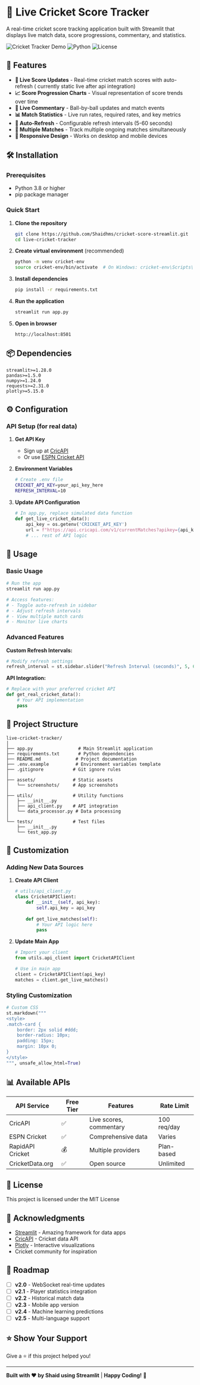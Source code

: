 # 🏏 Live Cricket Score Tracker

A real-time cricket score tracking application built with Streamlit that displays live match data, score progressions, commentary, and statistics.

![Cricket Tracker Demo](https://img.shields.io/badge/demo-streamlit-red) ![Python](https://img.shields.io/badge/python-3.8+-blue) ![License](https://img.shields.io/badge/license-MIT-green)

## 🚀 Features

- **📱 Live Score Updates** - Real-time cricket match scores with auto-refresh ( currently static live after api integration) 
- **📈 Score Progression Charts** - Visual representation of score trends over time  
- **📰 Live Commentary** - Ball-by-ball updates and match events
- **📊 Match Statistics** - Live run rates, required rates, and key metrics
- **🔄 Auto-Refresh** - Configurable refresh intervals (5-60 seconds)
- **🎯 Multiple Matches** - Track multiple ongoing matches simultaneously
- **📱 Responsive Design** - Works on desktop and mobile devices



## 🛠️ Installation

### Prerequisites
- Python 3.8 or higher
- pip package manager

### Quick Start

1. **Clone the repository**
   ```bash
   git clone https://github.com/Shaidhms/cricket-score-streamlit.git
   cd live-cricket-tracker
   ```

2. **Create virtual environment** (recommended)
   ```bash
   python -m venv cricket-env
   source cricket-env/bin/activate  # On Windows: cricket-env\Scripts\activate
   ```

3. **Install dependencies**
   ```bash
   pip install -r requirements.txt
   ```

4. **Run the application**
   ```bash
   streamlit run app.py
   ```

5. **Open in browser**
   ```
   http://localhost:8501
   ```

## 📦 Dependencies

```
streamlit>=1.28.0
pandas>=1.5.0
numpy>=1.24.0
requests>=2.31.0
plotly>=5.15.0
```

## ⚙️ Configuration

### API Setup (for real data)

1. **Get API Key**
   - Sign up at [CricAPI](https://www.cricapi.com/)
   - Or use [ESPN Cricket API](https://www.espncricinfo.com/ci/content/site/developer/)

2. **Environment Variables**
   ```bash
   # Create .env file
   CRICKET_API_KEY=your_api_key_here
   REFRESH_INTERVAL=10
   ```

3. **Update API Configuration**
   ```python
   # In app.py, replace simulated data function
   def get_live_cricket_data():
       api_key = os.getenv('CRICKET_API_KEY')
       url = f"https://api.cricapi.com/v1/currentMatches?apikey={api_key}"
       # ... rest of API logic
   ```

## 🎯 Usage

### Basic Usage
```python
# Run the app
streamlit run app.py

# Access features:
# - Toggle auto-refresh in sidebar
# - Adjust refresh intervals
# - View multiple match cards
# - Monitor live charts
```

### Advanced Features

**Custom Refresh Intervals:**
```python
# Modify refresh settings
refresh_interval = st.sidebar.slider("Refresh Interval (seconds)", 5, 60, 10)
```

**API Integration:**
```python
# Replace with your preferred cricket API
def get_real_cricket_data():
    # Your API implementation
    pass
```

## 📁 Project Structure

```
live-cricket-tracker/
│
├── app.py                 # Main Streamlit application
├── requirements.txt       # Python dependencies
├── README.md             # Project documentation
├── .env.example          # Environment variables template
├── .gitignore           # Git ignore rules
│
├── assets/              # Static assets
│   └── screenshots/     # App screenshots
│
├── utils/               # Utility functions
│   ├── __init__.py
│   ├── api_client.py    # API integration
│   └── data_processor.py # Data processing
│
└── tests/               # Test files
    ├── __init__.py
    └── test_app.py
```

## 🔧 Customization

### Adding New Data Sources

1. **Create API Client**
   ```python
   # utils/api_client.py
   class CricketAPIClient:
       def __init__(self, api_key):
           self.api_key = api_key
       
       def get_live_matches(self):
           # Your API logic here
           pass
   ```

2. **Update Main App**
   ```python
   # Import your client
   from utils.api_client import CricketAPIClient
   
   # Use in main app
   client = CricketAPIClient(api_key)
   matches = client.get_live_matches()
   ```

### Styling Customization

```python
# Custom CSS
st.markdown("""
<style>
.match-card {
    border: 2px solid #ddd;
    border-radius: 10px;
    padding: 15px;
    margin: 10px 0;
}
</style>
""", unsafe_allow_html=True)
```


## 📊 Available APIs

| API Service | Free Tier | Features | Rate Limit |
|-------------|-----------|----------|------------|
| CricAPI | ✅ | Live scores, commentary | 100 req/day |
| ESPN Cricket | ✅ | Comprehensive data | Varies |
| RapidAPI Cricket | 💰 | Multiple providers | Plan-based |
| CricketData.org | ✅ | Open source | Unlimited |



## 📝 License

This project is licensed under the MIT License 

## 🙏 Acknowledgments

- [Streamlit](https://streamlit.io/) - Amazing framework for data apps
- [CricAPI](https://www.cricapi.com/) - Cricket data API
- [Plotly](https://plotly.com/) - Interactive visualizations
- Cricket community for inspiration

## 🔮 Roadmap

- [ ] **v2.0** - WebSocket real-time updates
- [ ] **v2.1** - Player statistics integration
- [ ] **v2.2** - Historical match data
- [ ] **v2.3** - Mobile app version
- [ ] **v2.4** - Machine learning predictions
- [ ] **v2.5** - Multi-language support

## ⭐ Show Your Support

Give a ⭐️ if this project helped you!

---

**Built with ❤️ by Shaid using Streamlit** | **Happy Coding!** 🏏
